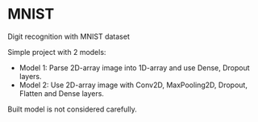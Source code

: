 # MNIST

Digit recognition with MNIST dataset

Simple project with 2 models:
- Model 1: Parse 2D-array image into 1D-array and use Dense, Dropout layers.
- Model 2: Use 2D-array image with Conv2D, MaxPooling2D, Dropout, Flatten and Dense layers.

Built model is not considered carefully.
